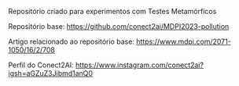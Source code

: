 Repositório criado para experimentos com Testes Metamórficos

Repositório base: https://github.com/conect2ai/MDPI2023-pollution

Artigo relacionado ao repositório base: https://www.mdpi.com/2071-1050/16/2/708

Perfil do Conect2AI: https://www.instagram.com/conect2ai?igsh=aGZuZ3Jibmd1anQ0